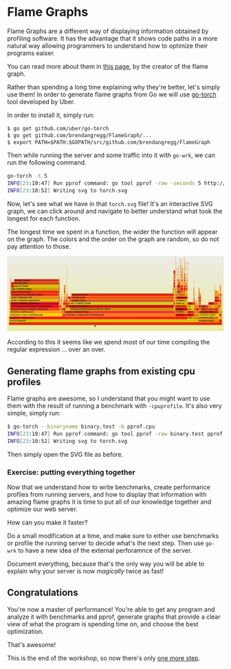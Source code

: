 # Flame Graphs

Flame Graphs are a different way of displaying information obtained by profiling
software. It has the advantage that it shows code paths in a more natural way
allowing programmers to understand how to optimize their programs eaiser.

You can read more about them in [this page](http://www.brendangregg.com/flamegraphs.html), by the creator of the flame graph.

Rather than spending a long time explaining why they're better, let's simply use
them! In order to generate flame graphs from Go we will use
[go-torch](https://github.com/uber/go-torch) tool developed by Uber.

In order to install it, simply run:

```
$ go get github.com/uber/go-torch
$ go get github.com/brendangregg/FlameGraph/...
$ export PATH=$PATH:$GOPATH/src/github.com/brendangregg/FlameGraph
```

Then while running the server and some traffic into it with `go-wrk`, we can
run the following command.

```bash
go-torch -t 5
INFO[23:10:47] Run pprof command: go tool pprof -raw -seconds 5 http://localhost:8080/debug/pprof/profile
INFO[23:10:52] Writing svg to torch.svg
```

Now, let's see what we have in that `torch.svg` file! It's an interactive SVG graph,
we can click around and navigate to better understand what took the longest for
each function.

The longest time we spent in a function, the wider the function will appear on the
graph. The colors and the order on the graph are random, so do not pay attention to
those.

![animated flame](flame.gif)

According to this it seems like we spend most of our time compiling the regular
expression ... over an over.

## Generating flame graphs from existing cpu profiles

Flame graphs are awesome, so I understand that you might want to use them with
the result of running a benchmark with `-cpuprofile`. It's also very simple,
simply run:

```bash
$ go-torch --binaryname binary.test -b pprof.cpu
INFO[23:10:47] Run pprof command: go tool pprof -raw binary.test pprof.cpu
INFO[23:10:52] Writing svg to torch.svg
```

Then simply open the SVG file as before.

### Exercise: putting everything together

Now that we understand how to write benchmarks, create performance profiles
from running servers, and how to display that information with amazing flame
graphs it is time to put all of our knowledge together and optimize our
web server.

How can you make it faster?

Do a small modification at a time, and make sure to either use benchmarks or
profile the running server to decide what's the next step. Then use `go-wrk`
to have a new idea of the external perforamnce of the server.

Document everything, because that's the only way you will be able to explain
why your server is now *magically* twice as fast!

## Congratulations

You're now a master of performance! You're able to get any program and analyze
it with benchmarks and pprof, generate graphs that provide a clear view of what
the program is spending time on, and choose the best optimization.

That's awesome!

This is the end of the workshop, so now there's only [one more step](../../congratulations.md).